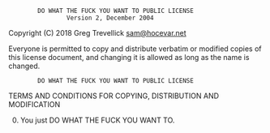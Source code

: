            DO WHAT THE FUCK YOU WANT TO PUBLIC LICENSE
                    Version 2, December 2004

 Copyright (C) 2018 Greg Trevellick <sam@hocevar.net>

 Everyone is permitted to copy and distribute verbatim or modified
 copies of this license document, and changing it is allowed as long
 as the name is changed.

            DO WHAT THE FUCK YOU WANT TO PUBLIC LICENSE
   TERMS AND CONDITIONS FOR COPYING, DISTRIBUTION AND MODIFICATION

  0. You just DO WHAT THE FUCK YOU WANT TO.
